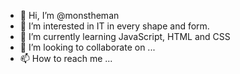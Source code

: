 - 👋 Hi, I’m @monstheman
- 👀 I’m interested in IT in every shape and form.
- 🌱 I’m currently learning JavaScript, HTML and CSS
- 💞️ I’m looking to collaborate on ...
- 📫 How to reach me ...

<!---
monstheman/monstheman is a ✨ special ✨ repository because its `README.md` (this file) appears on your GitHub profile.
You can click the Preview link to take a look at your changes.
--->

